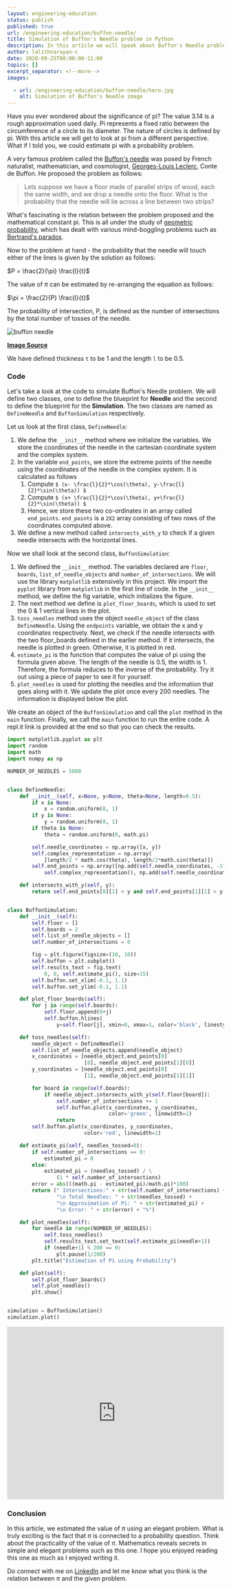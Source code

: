 ```yaml
---
layout: engineering-education
status: publish
published: true
url: /engineering-education/buffon-needle/
title: Simulation of Buffon's Needle problem in Python
description: In this article we will speak about Buffon's Needle problem in Python by running a simulation and exploring pi.
author: lalithnarayan-c
date: 2020-09-25T00:00:00-11:00
topics: []
excerpt_separator: <!--more-->
images:

  - url: /engineering-education/buffon-needle/hero.jpg
    alt: Simulation of Buffon's Needle image
---
```

Have you ever wondered about the significance of pi? The value 3.14 is a rough approximation used daily. Pi represents a fixed ratio between the circumference of a circle to its diameter. The nature of circles is defined by pi. With this article we will get to look at pi from a different perspective. What if I told you, we could estimate pi with a probability problem.
<!--more-->
A very famous problem called the [Buffon's needle](https://en.wikipedia.org/wiki/Buffon%27s_needle_problem) was posed by French naturalist, mathematician, and cosmologist, [Georges-Louis Leclerc](https://en.wikipedia.org/wiki/Georges-Louis_Leclerc,_Comte_de_Buffon), Conte de Buffon. He proposed the problem as follows:

> Lets suppose we have a floor made of parallel strips of wood, each the same width, and we drop a needle onto the floor. What is the probability that the needle will lie across a line between two strips?

What's fascinating is the relation between the problem proposed and the mathematical constant pi. This is all under the study of [geometric probability](https://en.wikipedia.org/wiki/Geometric_probability), which has dealt with various mind-boggling problems such as [Bertrand's paradox](http://orca.cf.ac.uk/3803/1/Shackel%20Bertrand%27s%20paradox%205.pdf).

Now to the problem at hand - the probability that the needle will touch either of the lines is given by the solution as follows:

$P = \frac{2}{\pi} \frac{l}{t}$

The value of $\pi$ can be estimated by re-arranging the equation as follows:

$\pi = \frac{2}{P} \frac{l}{t}$

The probability of intersection, P, is defined as the number of intersections by the total number of tosses of the needle.

![buffon needle](/engineering-education/buffon-needle/buffon_needle_descr.jpg)

**[Image Source](https://commons.wikimedia.org/w/index.php?curid=13210701)**

We have defined thickness `t` to be 1 and the length `l` to be 0.5.

### Code
Let's take a look at the code to simulate Buffon's Needle problem.
We will define two classes, one to define the blueprint for **Needle** and the second to define the blueprint for the **Simulation**. The two classes are named as `DefineNeedle` and  `BuffonSimulation` respectively.

Let us look at the first class, `DefineNeedle`:
1. We define the `__init__` method where we initialize the variables. We store the coordinates of the needle in the cartesian coordinate system and the complex system.
2. In the variable `end_points`, we store the extreme points of the needle using the coordinates of the needle in the complex system. It is calculated as follows
   1. Compute `$ (x- \frac{l}{2}*\cos(\theta), y-\frac{l}{2}*\sin(\theta)) $`
   2. Compute `$ (x+ \frac{l}{2}*\cos(\theta), y+\frac{l}{2}*\sin(\theta)) $`
   3. Hence, we store these two co-ordinates in an array called `end_points`. `end_points` is a `2X2` array consisting of two rows of the coordinates computed above.
3. We define a new method called `intersects_with_y` to check if a given needle intersects with the horizontal lines.

Now we shall look at the second class, `BuffonSimulation`:
1. We defined the `__init__` method. The variables declared are `floor`, `boards`, `list_of_needle_objects` and `number_of_intersections`. We will use the library `matplotlib` extensively in this project. We import the `pyplot` library from `matplotlib` in the first line of code. In the `__init__` method, we define the fig variable, which initializes the figure.
2. The next method we define is `plot_floor_boards`, which is used to set the 0 & 1 vertical lines in the plot.
3.  `toss_needles` method uses the object `needle_object` of the class `DefineNeedle`. Using the `endpoints` variable, we obtain the x and y coordinates respectively. Next, we check if the needle intersects with the two floor_boards defined in the earlier method. If it intersects, the needle is plotted in green. Otherwise, it is plotted in red.
4.  `estimate_pi` is the function that computes the value of pi using the formula given above. The length of the needle is 0.5, the width is 1. Therefore, the formula reduces to the inverse of the probability. Try it out using a piece of paper to see it for yourself.
5.  `plot_needles` is used for plotting the needles and the information that goes along with it. We update the plot once every 200 needles. The information is displayed below the plot.

We create an object of the `BuffonSimulation` and call the `plot` method in the `main` function. Finally, we call the `main` function to run the entire code. A repl.it link is provided at the end so that you can check the results.

```py
import matplotlib.pyplot as plt
import random
import math
import numpy as np

NUMBER_OF_NEEDLES = 5000


class DefineNeedle:
    def __init__(self, x=None, y=None, theta=None, length=0.5):
        if x is None:
            x = random.uniform(0, 1)
        if y is None:
            y = random.uniform(0, 1)
        if theta is None:
            theta = random.uniform(0, math.pi)

        self.needle_coordinates = np.array([x, y])
        self.complex_representation = np.array(
            [length/2 * math.cos(theta), length/2*math.sin(theta)])
        self.end_points = np.array([np.add(self.needle_coordinates, -1*np.array(
            self.complex_representation)), np.add(self.needle_coordinates, self.complex_representation)])

    def intersects_with_y(self, y):
        return self.end_points[0][1] < y and self.end_points[1][1] > y


class BuffonSimulation:
    def __init__(self):
        self.floor = []
        self.boards = 2
        self.list_of_needle_objects = []
        self.number_of_intersections = 0

        fig = plt.figure(figsize=(10, 10))
        self.buffon = plt.subplot()
        self.results_text = fig.text(
            0, 0, self.estimate_pi(), size=15)
        self.buffon.set_xlim(-0.1, 1.1)
        self.buffon.set_ylim(-0.1, 1.1)

    def plot_floor_boards(self):
        for j in range(self.boards):
            self.floor.append(0+j)
            self.buffon.hlines(
                y=self.floor[j], xmin=0, xmax=1, color='black', linestyle='--', linewidth=2.0)

    def toss_needles(self):
        needle_object = DefineNeedle()
        self.list_of_needle_objects.append(needle_object)
        x_coordinates = [needle_object.end_points[0]
                         [0], needle_object.end_points[1][0]]
        y_coordinates = [needle_object.end_points[0]
                         [1], needle_object.end_points[1][1]]

        for board in range(self.boards):
            if needle_object.intersects_with_y(self.floor[board]):
                self.number_of_intersections += 1
                self.buffon.plot(x_coordinates, y_coordinates,
                                 color='green', linewidth=1)
                return
        self.buffon.plot(x_coordinates, y_coordinates,
                         color='red', linewidth=1)

    def estimate_pi(self, needles_tossed=0):
        if self.number_of_intersections == 0:
            estimated_pi = 0
        else:
            estimated_pi = (needles_tossed) / \
                (1 * self.number_of_intersections)
        error = abs(((math.pi - estimated_pi)/math.pi)*100)
        return (" Intersections:" + str(self.number_of_intersections) +
                "\n Total Needles: " + str(needles_tossed) +
                "\n Approximation of Pi: " + str(estimated_pi) +
                "\n Error: " + str(error) + "%")

    def plot_needles(self):
        for needle in range(NUMBER_OF_NEEDLES):
            self.toss_needles()
            self.results_text.set_text(self.estimate_pi(needle+1))
            if (needle+1) % 200 == 0:
                plt.pause(1/200)
        plt.title("Estimation of Pi using Probability")

    def plot(self):
        self.plot_floor_boards()
        self.plot_needles()
        plt.show()


simulation = BuffonSimulation()
simulation.plot()

```

<iframe height="400px" width="100%" src="https://repl.it/repls/MediumblueCornyManagement?lite=true" scrolling="no" frameborder="no" allowtransparency="true" allowfullscreen="true" sandbox="allow-forms allow-pointer-lock allow-popups allow-same-origin allow-scripts allow-modals"></iframe>

### Conclusion
In this article, we estimated the value of $\pi$ using an elegant problem. What is truly exciting is the fact that $\pi$ is connected to a probability question. Think about the practicality of the value of $\pi$. Mathematics reveals secrets in simple and elegant problems such as this one. I hope you enjoyed reading this one as much as I enjoyed writing it.

Do connect with me on [LinkedIn](https://www.linkedin.com/in/lalithnarayan-c-27a89a1b/) and let me know what you think is the relation between $\pi$ and the given problem. 

<!-- MathJax script -->
<script type="text/javascript" async
    src="https://cdnjs.cloudflare.com/ajax/libs/mathjax/2.7.1/MathJax.js?config=TeX-AMS-MML_HTMLorMML">
    MathJax.Hub.Config({
    tex2jax: {
      inlineMath: [['$','$'], ['\\(','\\)']],
      displayMath: [['$$','$$']],
      processEscapes: true,
      processEnvironments: true,
      skipTags: ['script', 'noscript', 'style', 'textarea', 'pre'],
      TeX: { equationNumbers: { autoNumber: "AMS" },
           extensions: ["AMSmath.js", "AMSsymbols.js"] }
    }
    });
    MathJax.Hub.Queue(function() {
      // Fix <code> tags after MathJax finishes running. This is a
      // hack to overcome a shortcoming of Markdown. Discussion at
      // https://github.com/mojombo/jekyll/issues/199
      var all = MathJax.Hub.getAllJax(), i;
      for(i = 0; i < all.length; i += 1) {
          all[i].SourceElement().parentNode.className += ' has-jax';
      }
    });

    MathJax.Hub.Config({
    // Autonumbering by mathjax
    TeX: { equationNumbers: { autoNumber: "AMS" } }
    });
  </script>
